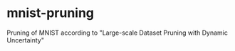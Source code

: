 # mnist-pruning
Pruning of MNIST according to "Large-scale Dataset Pruning with Dynamic Uncertainty"
